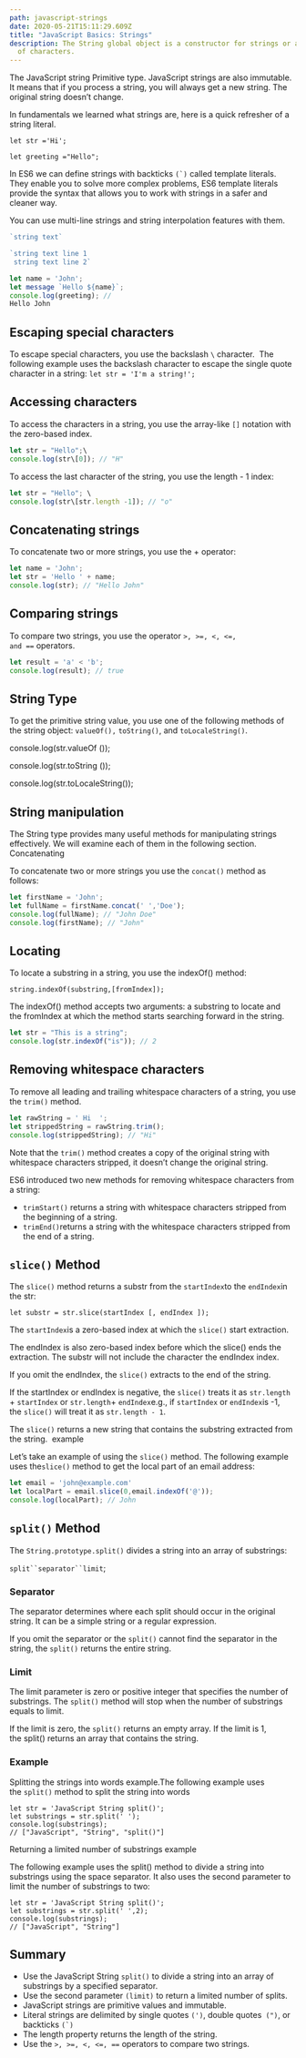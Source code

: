 ```yaml
---
path: javascript-strings
date: 2020-05-21T15:11:29.609Z
title: "JavaScript Basics: Strings"
description: The String global object is a constructor for strings or a sequence
  of characters.
---
```

<!--StartFragment-->

The JavaScript string Primitive type. JavaScript strings are also immutable. It means that if you process a string, you will always get a new string. The original string doesn’t change.

In fundamentals we learned what strings are, here is a quick refresher of a string literal.

`let str ='Hi';`

`let greeting ="Hello";`

In ES6 we can define strings with backticks ``(`)`` called template literals. They enable you to solve more complex problems, ES6 template literals provide the syntax that allows you to work with strings in a safer and cleaner way.

You can use multi-line strings and string interpolation features with them.

```js
`string text`

`string text line 1
 string text line 2`

let name = 'John'; 
let message `Hello ${name}`; 
console.log(greeting); // 
Hello John
```

## Escaping special characters

To escape special characters, you use the backslash `\` character.  The following example uses the backslash character to escape the single quote character in a string: 	`let str = 'I'm a string!';`

## Accessing characters

To access the characters in a string, you use the array-like `[]` notation with the zero-based index.

```js
let str = "Hello";\
console.log(str\[0]); // "H" 
```

To access the last character of the string, you use the length - 1 index:

```js
let str = "Hello"; \
console.log(str\[str.length -1]); // "o"
```

## Concatenating strings

To concatenate two or more strings, you use the + operator:

```js
let name = 'John';
let str = 'Hello ' + name;
console.log(str); // "Hello John"
```

## Comparing strings

To compare two strings, you use the operator `>, >=, <, <=, and ==` operators.

```js
let result = 'a' < 'b';
console.log(result); // true
```

## String Type

To get the primitive string value, you use one of the following methods of the string object: `valueOf(),` `toString()`, and `toLocaleString()`.

console.log(str.valueOf ());

console.log(str.toString ());

console.log(str.toLocaleString());

## String manipulation

The String type provides many useful methods for manipulating strings effectively. We will examine each of them in the following section. Concatenating 

To concatenate two or more strings you use the `concat()` method as follows: 

```js
let firstName = 'John';
let fullName = firstName.concat(' ','Doe');
console.log(fullName); // "John Doe"
console.log(firstName); // "John"
```

## Locating 

To locate a substring in a string, you use the indexOf() method: 	

`string.indexOf(substring,[fromIndex]);`

The indexOf() method accepts two arguments: a substring to locate and the fromIndex at which the method starts searching forward in the string.

```js
let str = "This is a string"; 
console.log(str.indexOf("is")); // 2
```

## Removing whitespace characters

To remove all leading and trailing whitespace characters of a string, you use the `trim()` method. 	

```js
let rawString = ' Hi  '; 
let strippedString = rawString.trim(); 
console.log(strippedString); // "Hi"
```

Note that the `trim()` method creates a copy of the original string with whitespace characters stripped, it doesn’t change the original string. 	

ES6 introduced two new methods for removing whitespace characters from a string:

* `trimStart()` returns a string with whitespace characters stripped from the beginning of a string.
* `trimEnd()`returns a string with the whitespace characters stripped from the end of a string.

## `slice()` Method

The `slice()` method returns a substr from the `startIndex`to the `endIndex`in the str:

```
let substr = str.slice(startIndex [, endIndex ]);
```

The `startIndex`is a zero-based index at which the `slice()` start extraction.

The endIndex is also zero-based index before which the slice() ends the extraction. The substr will not include the character the endIndex index.

If you omit the endIndex, the `slice()` extracts to the end of the string.

If the startIndex or endIndex is negative, the `slice()` treats it as `str.length` + `startIndex` or `str.length`+ `endIndex`e.g., if `startIndex` or `endIndex`is -1, the `slice()` will treat it as `str.length - 1`.

The `slice()` returns a new string that contains the substring extracted from the string.  example

Let’s take an example of using the `slice()` method. The following example uses the`slice()` method to get the local part of an email address:

```js
let email = 'john@example.com'
let localPart = email.slice(0,email.indexOf('@'));  
console.log(localPart); // John
```

## `split()` Method

The `String.prototype.split()` divides a string into an array of substrings: 

```split``separator``limit```;

### Separator

The separator determines where each split should occur in the original string. It can be a simple string or a regular expression.

If you omit the separator or the `split()` cannot find the separator in the string, the `split()` returns the entire string.

### Limit

The limit parameter is zero or positive integer that specifies the number of substrings. The `split()` method will stop when the number of substrings equals to limit.

If the limit is zero, the `split()` returns an empty array. If the limit is 1, the split() returns an array that contains the string.

### Example

Splitting the strings into words example.The following example uses the `split()` method to split the string into words

```
let str = 'JavaScript String split()'; 
let substrings = str.split(' ');  
console.log(substrings);
// ["JavaScript", "String", "split()"]
```

Returning a limited number of substrings example

The following example uses the split() method to divide a string into substrings using the space separator. It also uses the second parameter to limit the number of substrings to two:

```
let str = 'JavaScript String split()'; 
let substrings = str.split(' ',2);  
console.log(substrings);
// ["JavaScript", "String"]
```

## Summary

* Use the JavaScript String `split()` to divide a string into an array of substrings by a specified separator.
* Use the second parameter `(limit)` to return a limited number of splits.
* JavaScript strings are primitive values and immutable.
* Literal strings are delimited by single quotes `(')`, double quotes` (")`, or backticks ``(`)``
* The length property returns the length of the string.
* Use the `>, >=, <, <=, ==` operators to compare two strings.